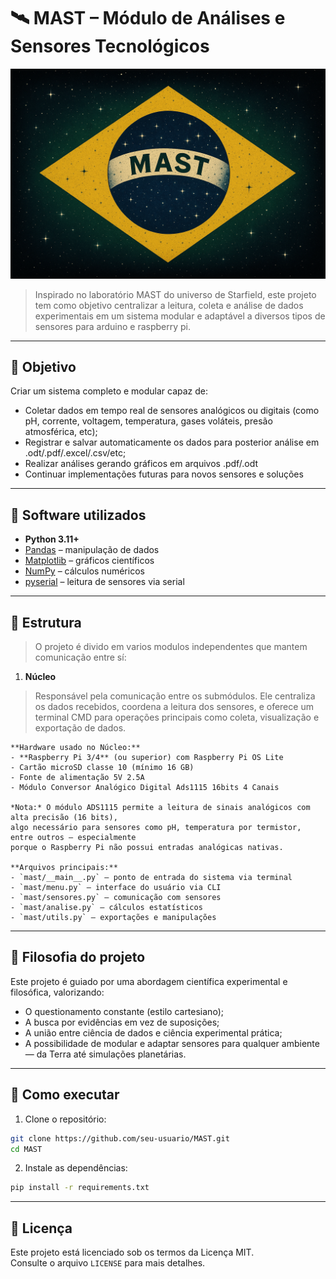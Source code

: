 # 🛰️ MAST – Módulo de Análises e Sensores Tecnológicos
![Logo do MAST(Modulo de Analise de Sensores Técnologicos)](MAST.png)

> Inspirado no laboratório MAST do universo de Starfield, este projeto tem como objetivo centralizar a leitura, coleta e análise de dados experimentais em um sistema modular e adaptável a diversos tipos de sensores para arduino e raspberry pi.

---

## 📌 Objetivo

Criar um sistema completo e modular capaz de:

* Coletar dados em tempo real de sensores analógicos ou digitais (como pH, corrente, voltagem, temperatura, gases voláteis, presão atmosférica, etc);
* Registrar e salvar automaticamente os dados para posterior análise em .odt/.pdf/.excel/.csv/etc;
* Realizar análises gerando gráficos em arquivos .pdf/.odt
* Continuar implementações futuras para novos sensores e soluções

---

## 🧪 Software utilizados

- **Python 3.11+**
- [Pandas](https://pandas.pydata.org/) – manipulação de dados
- [Matplotlib](https://matplotlib.org/) – gráficos científicos
- [NumPy](https://numpy.org/) – cálculos numéricos
- [pyserial](https://pythonhosted.org/pyserial/) – leitura de sensores via serial

---

## 🧰 Estrutura

> O projeto é divido em varios modulos independentes que mantem comunicação entre sí:

1. **Núcleo**
> Responsável pela comunicação entre os submódulos. Ele centraliza os dados recebidos, coordena a leitura dos sensores, e oferece um terminal CMD para operações principais como coleta, visualização e exportação de dados.

    **Hardware usado no Núcleo:**
    - **Raspberry Pi 3/4** (ou superior) com Raspberry Pi OS Lite
    - Cartão microSD classe 10 (mínimo 16 GB)
    - Fonte de alimentação 5V 2.5A
    - Módulo Conversor Analógico Digital Ads1115 16bits 4 Canais

    *Nota:* O módulo ADS1115 permite a leitura de sinais analógicos com alta precisão (16 bits), 
    algo necessário para sensores como pH, temperatura por termistor, entre outros — especialmente 
    porque o Raspberry Pi não possui entradas analógicas nativas.

    **Arquivos principais:**
    - `mast/__main__.py` – ponto de entrada do sistema via terminal
    - `mast/menu.py` – interface do usuário via CLI
    - `mast/sensores.py` – comunicação com sensores
    - `mast/analise.py` – cálculos estatísticos
    - `mast/utils.py` – exportações e manipulações


---

## 🧠 Filosofia do projeto

Este projeto é guiado por uma abordagem científica experimental e filosófica, valorizando:
- O questionamento constante (estilo cartesiano);
- A busca por evidências em vez de suposições;
- A união entre ciência de dados e ciência experimental prática;
- A possibilidade de modular e adaptar sensores para qualquer ambiente — da Terra até simulações planetárias.

---

## 🚀 Como executar

1. Clone o repositório:

```bash
git clone https://github.com/seu-usuario/MAST.git
cd MAST
```

2. Instale as dependências:

```bash
pip install -r requirements.txt
```

---

## 🧾 Licença

Este projeto está licenciado sob os termos da Licença MIT.  
Consulte o arquivo `LICENSE` para mais detalhes.